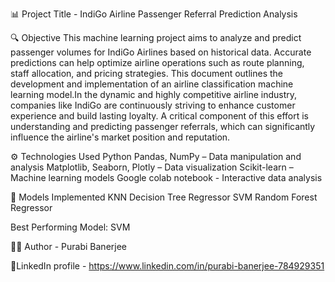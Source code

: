 📊 Project Title - IndiGo Airline Passenger Referral Prediction Analysis

🔍 Objective
This machine learning project aims to analyze and predict passenger volumes for IndiGo Airlines based on historical data. Accurate predictions can help optimize airline operations such as route planning, staff 
allocation, and pricing strategies. This document outlines the development and implementation of an airline classification machine learning model.In the dynamic and highly competitive airline industry, companies 
like IndiGo are continuously striving to enhance customer experience and build lasting loyalty. A critical component of this effort is understanding and predicting passenger referrals, which can significantly 
influence the airline's market position and reputation.

⚙️ Technologies Used
Python
  Pandas, NumPy – Data manipulation and analysis
  Matplotlib, Seaborn, Plotly – Data visualization
  Scikit-learn – Machine learning models
Google colab notebook - Interactive data analysis

🧠 Models Implemented
KNN
Decision Tree Regressor
SVM
Random Forest Regressor

Best Performing Model: SVM

🧑‍💻 Author - Purabi Banerjee

📄LinkedIn profile - https://www.linkedin.com/in/purabi-banerjee-784929351
